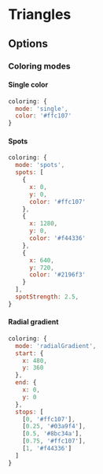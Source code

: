 # Triangles

## Options

### Coloring modes

#### Single color

```js
coloring: {
  mode: 'single',
  color: '#ffc107'
}
```

#### Spots

```js
coloring: {
  mode: 'spots',
  spots: [
    {
      x: 0,
      y: 0,
      color: '#ffc107'
    },
    {
      x: 1280,
      y: 0,
      color: '#f44336'
    },
    {
      x: 640,
      y: 720,
      color: '#2196f3'
    }
  ],
  spotStrength: 2.5,
}
```

#### Radial gradient

```js
coloring: {
  mode: 'radialGradient',
  start: {
    x: 480,
    y: 360
  },
  end: {
    x: 0,
    y: 0
  },
  stops: [
    [0, '#ffc107'],
    [0.25, '#03a9f4'],
    [0.5, '#8bc34a'],
    [0.75, '#ffc107'],
    [1, '#f44336']
  ]
}
```
